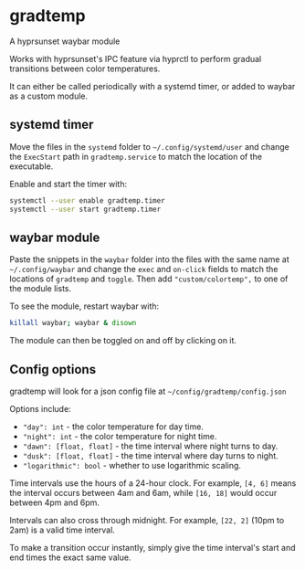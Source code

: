 # gradtemp
A hyprsunset waybar module

Works with hyprsunset's IPC feature via hyprctl to perform gradual transitions between color temperatures.

It can either be called periodically with a systemd timer, or added to waybar as a custom module.

## systemd timer
Move the files in the `systemd` folder to `~/.config/systemd/user` and change the `ExecStart` path in `gradtemp.service` to match the location of the executable.

Enable and start the timer with:
```bash
systemctl --user enable gradtemp.timer
systemctl --user start gradtemp.timer
```

## waybar module
Paste the snippets in the `waybar` folder into the files with the same name at `~/.config/waybar` and change the `exec` and `on-click` fields to match the locations of `gradtemp` and `toggle`. Then add `"custom/colortemp",` to one of the module lists.

To see the module, restart waybar with:
```bash
killall waybar; waybar & disown
```
The module can then be toggled on and off by clicking on it.

## Config options
gradtemp will look for a json config file at `~/config/gradtemp/config.json`

Options include:
- `"day": int` - the color temperature for day time.
- `"night": int` - the color temperature for night time.
- `"dawn": [float, float]` - the time interval where night turns to day.
- `"dusk": [float, float]` - the time interval where day turns to night.
- `"logarithmic": bool` - whether to use logarithmic scaling.

Time intervals use the hours of a 24-hour clock. For example, `[4, 6]` means the interval occurs between 4am and 6am, while `[16, 18]` would occur between 4pm and 6pm.

Intervals can also cross through midnight. For example, `[22, 2]` (10pm to 2am) is a valid time interval.

To make a transition occur instantly, simply give the time interval's start and end times the exact same value.
